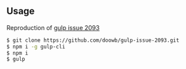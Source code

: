 ## Usage

Reproduction of [gulp issue 2093](https://github.com/gulpjs/gulp/issues/2093)

```bash
$ git clone https://github.com/doowb/gulp-issue-2093.git
$ npm i -g gulp-cli
$ npm i
$ gulp
```

